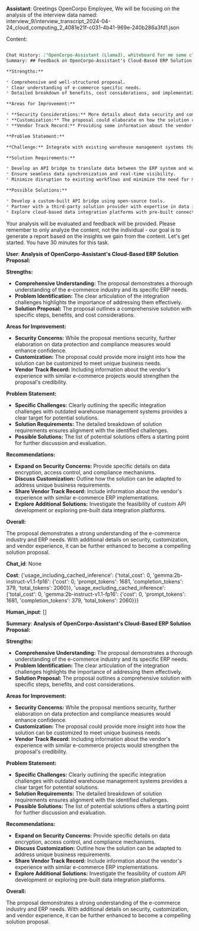 **Assistant**: Greetings OpenCorpo Employee, We will be focusing on the analysis of the interview data named: interview_9/interview_transcript_2024-04-24_cloud_computing_2_4081e21f-c031-4b41-969e-240b286a3fd1.json 


 Content: 

 ```md

 Chat History: ["OpenCorpo-Assistant (Llama3), whiteboard for me some cloud computing. Propose a solution for enterprise resource planning. I will evaluate your answers and give my feedback, then propose a problem to you. You will answer and I will evaluate. Let's now begin. You have 30 minutes.", '## Cloud-based Enterprise Resource Planning (ERP) Solution Proposal\n\n**Step 1: Understanding Business Needs**\n\n* Analyze current ERP systems and processes\n* Identify pain points and limitations\n* Assess business growth and scalability needs\n\n**Step 2: Cloud ERP Platform Selection**\n\n* Consider: SaaS (Software as a Service), PaaS (Platform as a Service), IaaS (Infrastructure as a Service)\n* Analyze leading providers: Oracle Cloud ERP, SAP Cloud ERP, Microsoft Dynamics 365\n* Evaluate features, pricing models, and vendor support\n\n**Step 3: Implementation and Migration**\n\n* Data extraction, transformation, and migration\n* Application configuration and customization\n* User training and adoption programs\n\n**Step 4: Integration and Automation**\n\n* Integrate with other cloud services: storage, collaboration, security\n* Automate processes: workflows, approvals, reporting\n* Continuous monitoring and optimization\n\n**Expected Benefits:**\n\n* Scalability and flexibility to adapt to changing needs\n* Cost reduction through reduced infrastructure and maintenance\n* Increased efficiency and productivity\n* Enhanced collaboration and real-time visibility\n* Improved data security and compliance\n\n**Cost Considerations:**\n\n* Subscription-based pricing model\n* Initial implementation and migration costs\n* Training and support fees\n\n**Next Steps:**\n\n* Provide me with more details about your current ERP system and business requirements.\n* I can then suggest a tailored solution with cost estimates and implementation plan.\n\n\n**Problem:**\n\nDevelop a cloud-based ERP solution for a rapidly growing e-commerce company with complex supply chain management and order processing needs. The solution should be scalable to accommodate future growth and seamlessly integrate with existing logistics and warehouse management systems.', '**Cloud-Based ERP Solution Proposal: Scalable and Integrated E-Commerce ERP**\n\n**Understanding Business Needs:**\nAs an e-commerce company, you require a robust ERP system that can manage your growing business demands, including complex supply chain management and order processing needs.\n\n**Identified Pain Points:**\n\n1. Current ERP system limitations: Inefficient inventory management, manual order processing, and lack of real-time visibility.\n2. Scalability issues: As the business grows, your current infrastructure cannot keep up with increased traffic and demand.\n3. Integration challenges: Difficulty integrating with existing logistics and warehouse management systems.\n\n**Cloud ERP Platform Selection:**\nAfter careful consideration, I recommend Oracle Cloud ERP for its robust features, scalability, and integration capabilities. Specifically:\n\n1. Advanced supply chain management\n2. Order processing automation\n3. Inventory management optimization\n4. Seamless integration with logistics and warehouse management systems\n\n**Implementation and Migration:**\n\n1. Data extraction and transformation: Migrate existing data to the cloud-based ERP system.\n2. Application configuration: Configure the ERP system to meet business requirements.\n3. User training: Provide comprehensive training for users.\n\n**Integration and Automation:**\nTo streamline processes and improve efficiency, I recommend automating:\n\n1. Order processing workflows\n2. Inventory management reporting\n3. Supply chain visibility\n\nAdditionally, integrate with existing systems using APIs and web services.\n\n**Expected Benefits:**\n\n1. Scalability and flexibility to adapt to changing business needs.\n2. Reduced infrastructure and maintenance costs through cloud-based subscription model.\n3. Increased efficiency and productivity through automation and process optimization.\n4. Enhanced collaboration and real-time visibility across the organization.\n\n**Cost Considerations:**\nThe proposed solution will involve:\n\n1. Subscription fees for Oracle Cloud ERP\n2. Initial implementation and migration costs (estimated 10-15% of total project cost)\n3. Training and support fees (estimated 5-7% of total project cost)\n\nTo provide a more accurate estimate, I recommend a detailed discovery call to discuss your specific business requirements and infrastructure.\n\nWhat are your thoughts on this proposal? Are there any specific areas you would like me to expand upon or clarify?', "## Feedback on OpenCorpo-Assistant's Cloud-Based ERP Solution Proposal:\n\n**Strengths:**\n\n* Comprehensive and well-structured proposal.\n* Clear understanding of e-commerce specific needs.\n* Detailed breakdown of benefits, cost considerations, and implementation steps.\n\n**Areas for Improvement:**\n\n* **Security Considerations:** More details about data security and compliance measures would be beneficial.\n* **Customization:** The proposal could elaborate on how the solution can be customized to address unique business requirements.\n* **Vendor Track Record:** Providing some information about the vendor's experience with similar e-commerce projects would add credibility.\n\n**Problem Statement:**\n\n**Challenge:** Integrate with existing warehouse management systems that use outdated protocols, making data transfer cumbersome and inefficient.\n\n**Solution Requirements:**\n\n* Develop an API bridge to translate data between the ERP system and warehouse management systems.\n* Ensure seamless data synchronization and real-time visibility.\n* Minimize disruption to existing workflows and minimize the need for manual intervention.\n\n**Possible Solutions:**\n\n* Develop a custom-built API bridge using open-source tools.\n* Partner with a third-party solution provider with expertise in data integration.\n* Explore cloud-based data integration platforms with pre-built connectors for various systems."] 
 Summary: ## Feedback on OpenCorpo-Assistant's Cloud-Based ERP Solution Proposal:

**Strengths:**

* Comprehensive and well-structured proposal.
* Clear understanding of e-commerce specific needs.
* Detailed breakdown of benefits, cost considerations, and implementation steps.

**Areas for Improvement:**

* **Security Considerations:** More details about data security and compliance measures would be beneficial.
* **Customization:** The proposal could elaborate on how the solution can be customized to address unique business requirements.
* **Vendor Track Record:** Providing some information about the vendor's experience with similar e-commerce projects would add credibility.

**Problem Statement:**

**Challenge:** Integrate with existing warehouse management systems that use outdated protocols, making data transfer cumbersome and inefficient.

**Solution Requirements:**

* Develop an API bridge to translate data between the ERP system and warehouse management systems.
* Ensure seamless data synchronization and real-time visibility.
* Minimize disruption to existing workflows and minimize the need for manual intervention.

**Possible Solutions:**

* Develop a custom-built API bridge using open-source tools.
* Partner with a third-party solution provider with expertise in data integration.
* Explore cloud-based data integration platforms with pre-built connectors for various systems. 
``` 


 Your analysis will be evaluated and feedback will be provided. Please remember to only analyze the content, not the individual - our goal is to generate a report based on the insights we gain from the content. Let's get started. You have 30 minutes for this task.

**User**: **Analysis of OpenCorpo-Assistant's Cloud-Based ERP Solution Proposal:**

**Strengths:**

* **Comprehensive Understanding:** The proposal demonstrates a thorough understanding of the e-commerce industry and its specific ERP needs.
* **Problem Identification:** The clear articulation of the integration challenges highlights the importance of addressing them effectively.
* **Solution Proposal:** The proposal outlines a comprehensive solution with specific steps, benefits, and cost considerations.

**Areas for Improvement:**

* **Security Concerns:** While the proposal mentions security, further elaboration on data protection and compliance measures would enhance confidence.
* **Customization:** The proposal could provide more insight into how the solution can be customized to meet unique business needs.
* **Vendor Track Record:** Including information about the vendor's experience with similar e-commerce projects would strengthen the proposal's credibility.

**Problem Statement:**

* **Specific Challenges:** Clearly outlining the specific integration challenges with outdated warehouse management systems provides a clear target for potential solutions.
* **Solution Requirements:** The detailed breakdown of solution requirements ensures alignment with the identified challenges.
* **Possible Solutions:** The list of potential solutions offers a starting point for further discussion and evaluation.

**Recommendations:**

* **Expand on Security Concerns:** Provide specific details on data encryption, access control, and compliance mechanisms.
* **Discuss Customization:** Outline how the solution can be adapted to address unique business requirements.
* **Share Vendor Track Record:** Include information about the vendor's experience with similar e-commerce ERP implementations.
* **Explore Additional Solutions:** Investigate the feasibility of custom API development or exploring pre-built data integration platforms.

**Overall:**

The proposal demonstrates a strong understanding of the e-commerce industry and ERP needs. With additional details on security, customization, and vendor experience, it can be further enhanced to become a compelling solution proposal.

**Chat_id**: None

**Cost**: {'usage_including_cached_inference': {'total_cost': 0, 'gemma:2b-instruct-v1.1-fp16': {'cost': 0, 'prompt_tokens': 1681, 'completion_tokens': 379, 'total_tokens': 2060}}, 'usage_excluding_cached_inference': {'total_cost': 0, 'gemma:2b-instruct-v1.1-fp16': {'cost': 0, 'prompt_tokens': 1681, 'completion_tokens': 379, 'total_tokens': 2060}}}

**Human_input**: []

**Summary**: **Analysis of OpenCorpo-Assistant's Cloud-Based ERP Solution Proposal:**

**Strengths:**

* **Comprehensive Understanding:** The proposal demonstrates a thorough understanding of the e-commerce industry and its specific ERP needs.
* **Problem Identification:** The clear articulation of the integration challenges highlights the importance of addressing them effectively.
* **Solution Proposal:** The proposal outlines a comprehensive solution with specific steps, benefits, and cost considerations.

**Areas for Improvement:**

* **Security Concerns:** While the proposal mentions security, further elaboration on data protection and compliance measures would enhance confidence.
* **Customization:** The proposal could provide more insight into how the solution can be customized to meet unique business needs.
* **Vendor Track Record:** Including information about the vendor's experience with similar e-commerce projects would strengthen the proposal's credibility.

**Problem Statement:**

* **Specific Challenges:** Clearly outlining the specific integration challenges with outdated warehouse management systems provides a clear target for potential solutions.
* **Solution Requirements:** The detailed breakdown of solution requirements ensures alignment with the identified challenges.
* **Possible Solutions:** The list of potential solutions offers a starting point for further discussion and evaluation.

**Recommendations:**

* **Expand on Security Concerns:** Provide specific details on data encryption, access control, and compliance mechanisms.
* **Discuss Customization:** Outline how the solution can be adapted to address unique business requirements.
* **Share Vendor Track Record:** Include information about the vendor's experience with similar e-commerce ERP implementations.
* **Explore Additional Solutions:** Investigate the feasibility of custom API development or exploring pre-built data integration platforms.

**Overall:**

The proposal demonstrates a strong understanding of the e-commerce industry and ERP needs. With additional details on security, customization, and vendor experience, it can be further enhanced to become a compelling solution proposal.


